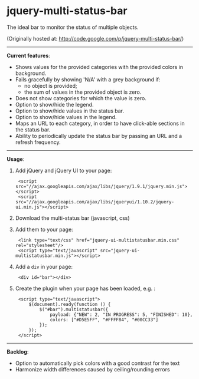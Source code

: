 jquery-multi-status-bar
=======================

The ideal bar to monitor the status of multiple objects.

(Originally hosted at: http://code.google.com/p/jquery-multi-status-bar/)

----

**Current features**:
- Shows values for the provided categories with the provided colors in background.
- Fails gracefully by showing 'N/A' with a grey background if:
  - no object is provided;
  - the sum of values in the provided object is zero.
- Does not show categories for which the value is zero.
- Option to show/hide the legend.
- Option to show/hide values in the status bar.
- Option to show/hide values in the legend.
- Maps an URL to each category, in order to have click-able sections in the status bar.
- Ability to periodically update the status bar by passing an URL and a refresh frequency.

----

**Usage**:

1. Add jQuery and jQuery UI to your page:

        <script src="//ajax.googleapis.com/ajax/libs/jquery/1.9.1/jquery.min.js"></script>
        <script src="//ajax.googleapis.com/ajax/libs/jqueryui/1.10.2/jquery-ui.min.js"></script>

2. Download the multi-status bar (javascript, css)

3. Add them to your page:

        <link type="text/css" href="jquery-ui-multistatusbar.min.css" rel="stylesheet"/>
        <script type="text/javascript" src="jquery-ui-multistatusbar.min.js"></script>

4. Add a `div` in your page:

        <div id="bar"></div>

5. Create the plugin when your page has been loaded, e.g. :

        <script type="text/javascript">
            $(document).ready(function () {
                $("#bar").multistatusbar({
                    payload: {"NEW": 2, "IN PROGRESS": 5, "FINISHED": 10},
                    colors: ["#D5E5FF", "#FFFF84", "#00CC33"]
                });
            });
        </script>

----

**Backlog**:
- Option to automatically pick colors with a good contrast for the text
- Harmonize width differences caused by ceiling/rounding errors